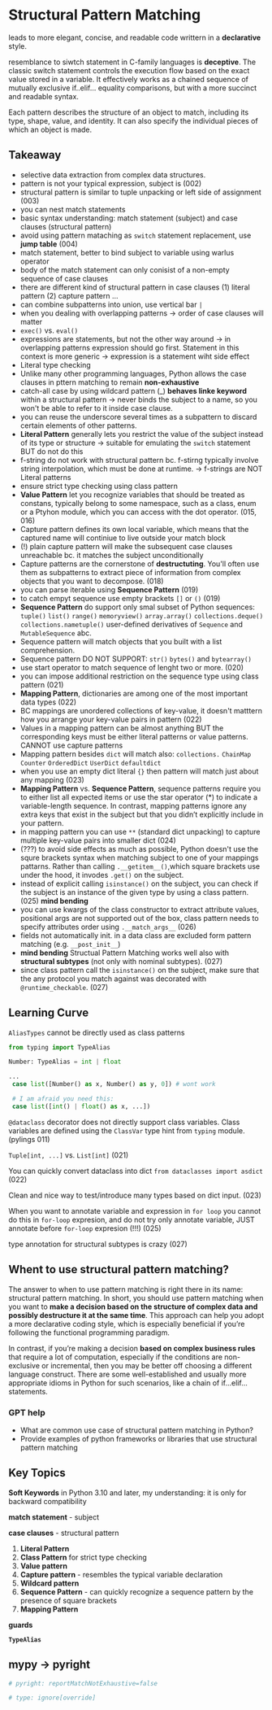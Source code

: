 # Structural Pattern Matching


leads to more elegant, concise, and readable code writtern in a **declarative** style.

resemblance to siwtch statement in C-family languages is **deceptive**. The classic switch statement controls the execution flow based on the exact value stored in a variable. It effectively works as a chained sequence of mutually exclusive if..elif... equality comparisons, but with a more succinct and readable syntax.

Each pattern describes the structure of an object to match, including its type, shape, value, and identity. It can also specify the individual pieces of which an object is made.


## Takeaway

- selective data extraction from complex data structures.
- pattern is not your typical expression, subject is (002)
- structural pattern is similar to tuple unpacking or left side of assignment (003)
- you can nest match statements
- basic syntax understanding: match statement (subject) and case clauses (structural pattern)
- avoid using pattern mataching as `switch` statement replacement, use **jump table** (004)
- match statement, better to bind subject to variable using warlus operator
- body of the match statement can only conisist of a non-empty sequence of case clauses
- there are different kind of structural pattern in case clauses (1) literal pattern (2) capture pattern ...
- can combine subpatterns into union, use vertical bar `|`
- when you dealing with overlapping patterns -> order of case clauses will matter
- `exec()` vs. `eval()`
- expressions are statements, but not the other way around -> in overlapping patterns expression should go first. Statement in this context is more generic -> expression is a statement wiht side effect
- Literal type checking 
- Unlike many other programming languages, Python allows the case clauses in pttern matching to remain **non-exhaustive**
- catch-all case by using wildcard pattern (_) **behaves linke keyword** within a structural pattern -> never binds the subject to a name, so you won't be able to refer to it inside case clause.
- you can reuse the underscore several times as a subpattern to discard certain elements of other patterns.
- **Literal Pattern** generally lets you restrict the value of the subject instead of its type or structure -> suitable for emulating the `switch` statement BUT do not do this
- f-string do not work with structural pattern bc. f-stirng typically involve string interpolation, which must be done at runtime. -> f-strings are NOT Literal patterns
- ensure strict type checking using class pattern
- **Value Pattern** let you recognize variables that should be treated as constans, typically belong to some namespace, such as a class, enum or a Ptyhon module, which you can access with the dot operator. (015, 016)
- Capture pattern defines its own local variable, which means that the captured name will continiue to live outside your match block
- (!) plain capture pattern will make the subsequent case clauses unreachable bc. it matches the subject unconditionally
- Capture patterns are the cornerstone of **destructuting**. You'll often use them as subpatterns to extract piece of information from complex objects that you want to decompose. (018)
- you can parse iterable using **Sequence Pattern** (019)
- to catch empyt sequence use empty brackets `[]` or `()` (019)
- **Sequence Pattern** do support only smal subset of Python sequences: `tuple()` `list()` `range()` `memoryview()` `array.array()` `collections.deque()` `collections.nametuple()` user-defined derivatives of `Sequence` and `MutableSequence` abc.
- Sequence pattern will match objects that you built with a list comprehension.
- Sequence pattern DO NOT SUPPORT: `str()` `bytes()` and `bytearray()`
- use start operator to match sequence of lenght two or more. (020)
- you can impose additional restriction on the sequence type using class pattern (021)
- **Mapping Pattern**, dictionaries are among one of the most important data types (022)
- BC mappings are unordered collections of key-value, it doesn't matttern how you arrange your key-value pairs in pattern (022)
- Values in a mapping pattern can be almost anything BUT the corresponding keys must be either literal patterns or value patterns. CANNOT use capture patterns
- Mapping pattern besides `dict` will match also: `collections.` `ChainMap` `Counter` `OrderedDict` `UserDict` `defaultdict`
- when you use an empty dict literal `{}` then pattern will match just about any mapping (023)
- **Mapping Pattern** vs. **Sequence Pattern**, sequence patterns require you to either list all expected items or use the star operator (*) to indicate a variable-length sequence. In contrast, mapping patterns ignore any extra keys that exist in the subject but that you didn’t explicitly include in your pattern.
- in mapping pattern you can use `**` (standard dict unpacking) to capture multiple key-value pairs into smaller dict (024)
- (???) to avoid side effects as much as possible, Python doesn't use the squre brackets syntax when matching subject to one of your mappings pattarns. Rather than calling `.__getitem__()`,which square brackets use under the hood, it invodes `.get()` on the subject.
- instead of explicit calling `isinstance()` on the subject, you can check if the subject is an instance of the given type by using a class pattern. (025) **mind bending**
- you can use kwargs of the class constructor to extract attribute values, positional args are not supported out of the box, class pattern needs to specify attributes order using `.__match_args__` (026)
- fields not automatically init. in a data class are excluded form pattern matching (e.g. `__post_init__`)
- **mind bending** Structual Pattern Matching works well also with **structural subtypes** (not only with nominal subtypes). (027)
- since class pattern call the `isinstance()` on the subject, make sure that the any protocol you match against was decorated with `@runtime_checkable`. (027)

## Learning Curve
`AliasTypes` cannot be directly used as class patterns
```python
from typing import TypeAlias

Number: TypeAlias = int | float

...
 case list([Number() as x, Number() as y, 0]) # wont work

 # I am afraid you need this:
 case list([int() | float() as x, ...])
```

`@dataclass` decorator does not directly support class variables.
Class variables are defined using the `ClassVar` type hint from `typing` module. (pylings 011)

`Tuple[int, ...]` vs. `List[int]` (021)

You can quickly convert dataclass into dict `from dataclasses import asdict` (022)

Clean and nice way to test/introduce many types based on dict input. (023)

When you want to annotate variable and expression in `for loop` you cannot do this in `for-loop` expresion, and do not try only annotate variable, JUST annotate before `for-loop` expresion (!!!) (025)

type annotation for structural subtypes is crazy (027)


## Whent to use structural pattern matching?
The answer to when to use pattern matching is right there in its name: structural pattern matching. In short, you should use pattern matching when you want to **make a decision based on the structure of complex data and possibly destructure it at the same time**. This approach can help you adopt a more declarative coding style, which is especially beneficial if you’re following the functional programming paradigm.

In contrast, if you’re making a decision **based on complex business rules** that require a lot of computation, especially if the conditions are non-exclusive or incremental, then you may be better off choosing a different language construct. There are some well-established and usually more appropriate idioms in Python for such scenarios, like a chain of if...elif... statements.

### GPT help
- What are common use case of structural pattern matching in Python?
- Provide examples of python frameworks or libraries that use structural pattern matching

## Key Topics

**Soft Keywords** in Python 3.10 and later, my understanding: it is only for backward compatibility

**match statement** - subject

**case clauses** - structural pattern
1. **Literal Pattern**
2. **Class Pattern** for strict type checking  
3. **Value pattern**
4. **Capture pattern** - resembles the typical variable declaration
5. **Wildcard pattern**
6. **Sequence Pattern** - can quickly recognize a sequence pattern by the presence of square brackets
7. **Mapping Pattern**

**guards**

**`TypeAlias`**

## mypy -> pyright
```python
# pyright: reportMatchNotExhaustive=false
```

```python
# type: ignore[override]
```